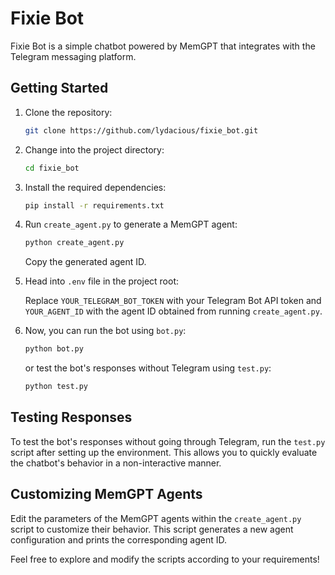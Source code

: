 # Fixie Bot

Fixie Bot is a simple chatbot powered by MemGPT that integrates with the Telegram messaging platform.

## Getting Started

1. Clone the repository:

    ```bash
    git clone https://github.com/lydacious/fixie_bot.git
    ```

2. Change into the project directory:

    ```bash
    cd fixie_bot
    ```

3. Install the required dependencies:

    ```bash
    pip install -r requirements.txt
    ```

4. Run `create_agent.py` to generate a MemGPT agent:

    ```bash
    python create_agent.py
    ```

   Copy the generated agent ID.

5. Head into `.env` file in the project root:

   Replace `YOUR_TELEGRAM_BOT_TOKEN` with your Telegram Bot API token and `YOUR_AGENT_ID` with the agent ID obtained from running `create_agent.py`.

6. Now, you can run the bot using `bot.py`:

    ```bash
    python bot.py
    ```

   or test the bot's responses without Telegram using `test.py`:

    ```bash
    python test.py
    ```

## Testing Responses

To test the bot's responses without going through Telegram, run the `test.py` script after setting up the environment. This allows you to quickly evaluate the chatbot's behavior in a non-interactive manner.

## Customizing MemGPT Agents

Edit the parameters of the MemGPT agents within the `create_agent.py` script to customize their behavior. This script generates a new agent configuration and prints the corresponding agent ID.

Feel free to explore and modify the scripts according to your requirements!
